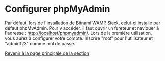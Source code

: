 # Configurer phpMyAdmin

Par défaut, lors de l'installation de Bitnami WAMP Stack, celui-ci installe par défaut phpMyAdmin. Pour y accéder, il faut ouvrir un fureteur et naviguer à l'adresse : <http://localhost/phpmyadmin/>. Lors de la première utilisation, vous aurez à configurer votre compte. Inscrire "root" pour l'utilisateur et "admin123" comme mot de passe.

[Revenir à la page principale de la section](README.md)
